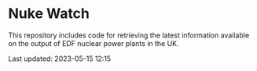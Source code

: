 # Nuke Watch

This repository includes code for retrieving the latest information available on the output of EDF nuclear power plants in the UK.

Last updated: 2023-05-15 12:15